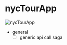 # nycTourApp

![nycTourApp](https://nyc-tour-app.s3.us-east-2.amazonaws.com/pigeon.gif)

- general
  - [ ] generic api call saga
